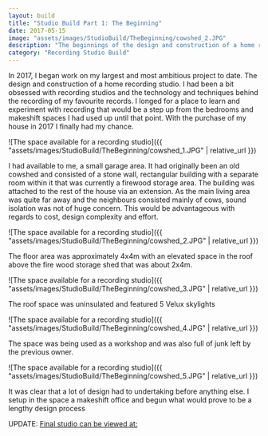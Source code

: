 ```yaml
---
layout: build
title: "Studio Build Part 1: The Beginning"
date: 2017-05-15
image: "assets/images/StudioBuild/TheBeginning/cowshed_2.JPG" 
description: "The beginnings of the design and construction of a home recording studio"
category: "Recording Studio Build"
---
```

In 2017, I began work on my largest and most ambitious project to date. The design and construction of a home recording studio. I had been a bit obsessed with recording studios and the technology and techniques behind the recording of my favourite records. I longed for a place to learn and experiment with recording that would be a step up from the bedrooms and makeshift spaces I had used up until that point. With the purchase of my house in 2017 I finally had my chance. 

![The space available for a recording studio]({{ "assets/images/StudioBuild/TheBeginning/cowshed_1.JPG" | relative_url }})

I had available to me, a small garage area. It had originally been an old cowshed and consisted of a stone wall, rectangular building with a separate room within it that was currently a firewood storage area. The building was attached to the rest of the house via an extension. As the main living area was quite far away and the neighbours consisted mainly of cows, sound isolation was not of huge concern. This would be advantageous with regards to cost, design complexity and effort.

![The space available for a recording studio]({{ "assets/images/StudioBuild/TheBeginning/cowshed_2.JPG" | relative_url }})

The floor area was approximately 4x4m with an elevated space in the roof above the fire wood storage shed that was about 2x4m. 

![The space available for a recording studio]({{ "assets/images/StudioBuild/TheBeginning/cowshed_3.JPG" | relative_url }})

The roof space was uninsulated and featured 5 Velux skylights

![The space available for a recording studio]({{ "assets/images/StudioBuild/TheBeginning/cowshed_4.JPG" | relative_url }})

The space was being used as a workshop and was also full of junk left by the previous owner.

![The space available for a recording studio]({{ "assets/images/StudioBuild/TheBeginning/cowshed_5.JPG" | relative_url }})

It was clear that a lot of design had to undertaking before anything else. I setup in the space a makeshift office and begun what would prove to be a lengthy design process

UPDATE:
[Final studio can be viewed at:](file:///C:/GitHub/studiomoomoo/index.html)


